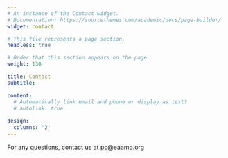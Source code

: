 ```yaml
---
# An instance of the Contact widget.
# Documentation: https://sourcethemes.com/academic/docs/page-builder/
widget: contact

# This file represents a page section.
headless: true

# Order that this section appears on the page.
weight: 130

title: Contact
subtitle:

content:
  # Automatically link email and phone or display as text?
  # autolink: true
  
design:
  columns: '2'
---
```

For any questions, contact us at [pc@eaamo.org](mailto:pc@eaamo.org)
